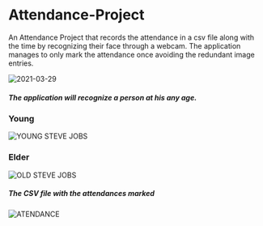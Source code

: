 # Attendance-Project

An Attendance Project that records the attendance in a csv file along with the time by recognizing their face through a webcam.
The application manages to only mark the attendance once avoiding the redundant image entries. 

![2021-03-29](https://user-images.githubusercontent.com/41145437/112765900-fba83e00-902c-11eb-92f7-108571f20a97.png)

##### The application will recognize a person at his any age.

### Young

![YOUNG STEVE JOBS](https://user-images.githubusercontent.com/41145437/112766422-5347a900-902f-11eb-911b-981efdca5156.PNG)


### Elder

![OLD STEVE JOBS](https://user-images.githubusercontent.com/41145437/112766725-aa9a4900-9030-11eb-953e-4591d07ab8bb.PNG)

##### The CSV file with the attendances marked

![ATENDANCE](https://user-images.githubusercontent.com/41145437/112767053-306ac400-9032-11eb-9354-8bb3a68a2109.png)
